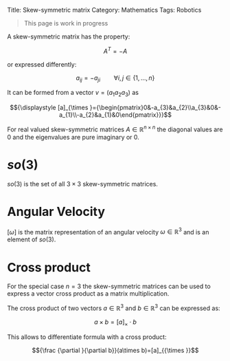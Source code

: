 Title: Skew-symmetric matrix 
Category: Mathematics
Tags: Robotics

> This page is work in progress

A skew-symmetric matrix has the property:

$$A^{T}=-A$$

or expressed differently:

$$a_{{ij}}=-a_{{ji}}\qquad \forall i,j\in \{1,\ldots ,n\}$$


It can be formed from a vector $v = \left ( a_1 a_2 a_3 \right )$ as

$${\displaystyle [a]_{\times }={\begin{pmatrix}0&-a_{3}&a_{2}\\a_{3}&0&-a_{1}\\-a_{2}&a_{1}&0\end{pmatrix}}}$$

For real valued skew-symmetric matrices $A\in \mathbb {R}^{n\times n}$ the
diagonal values are $0$ and the eigenvalues are pure imaginary or $0$.

# $so(3)$

$so(3)$ is the set of all $3\times 3$ skew-symmetric matrices.

# Angular Velocity

$[\omega]$ is the matrix representation of an angular velocity $\omega \in {\mathbb  {R}}^{3}$ and is an element of $so(3)$.

# Cross product

For the special case $n = 3$ the skew-symmetric matrices can be used to express a
vector cross product as a matrix multiplication.

The cross product of two vectors $a\in {\mathbb  {R}}^{3}$ and
$b\in {\mathbb  {R}}^{3}$  can be expressed as:

$$a\times b=[a]_{{\times }}\cdot b$$

This allows to differentiate formula with a cross product:

$${\frac  {\partial }{\partial b}}(a\times b)=[a]_{{\times }}$$
